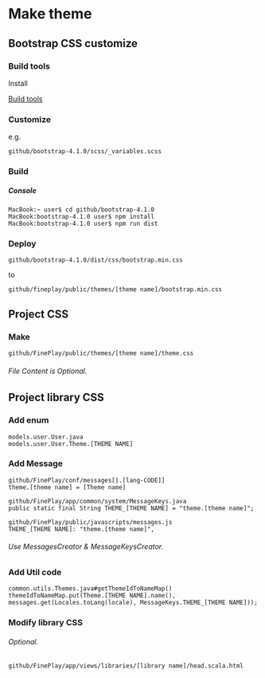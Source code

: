 Make theme
=======

Bootstrap CSS customize
----------

### Build tools ###

Install

[Build tools](https://getbootstrap.com/docs/4.1/getting-started/build-tools/)

### Customize ###

e.g.

	github/bootstrap-4.1.0/scss/_variables.scss

### Build ###

##### Console #####

	MacBook:~ user$ cd github/bootstrap-4.1.0
	MacBook:bootstrap-4.1.0 user$ npm install
	MacBook:bootstrap-4.1.0 user$ npm run dist

### Deploy ###

	github/bootstrap-4.1.0/dist/css/bootstrap.min.css

to

	github/fineplay/public/themes/[theme name]/bootstrap.min.css

Project CSS
----------

### Make ###

	github/FinePlay/public/themes/[theme name]/theme.css

###### File Content is Optional.

Project library CSS
----------

### Add enum ###

	models.user.User.java
	models.user.User.Theme.[THEME NAME]

### Add Message ###

	github/FinePlay/conf/messages[|.[lang-CODE]]
	theme.[theme name] = [Theme name]

	github/FinePlay/app/common/system/MessageKeys.java
	public static final String THEME_[THEME NAME] = "theme.[theme name]";

	github/FinePlay/public/javascripts/messages.js
	THEME_[THEME NAME]: "theme.[theme name]",

###### Use MessagesCreator & MessageKeysCreator.

### Add Util code ###

	common.utils.Themes.java#getThemeIdToNameMap()
	themeIdToNameMap.put(Theme.[THEME NAME].name(), messages.get(Locales.toLang(locale), MessageKeys.THEME_[THEME NAME]));

### Modify library CSS ###
###### Optional.

	github/FinePlay/app/views/libraries/[library name]/head.scala.html
